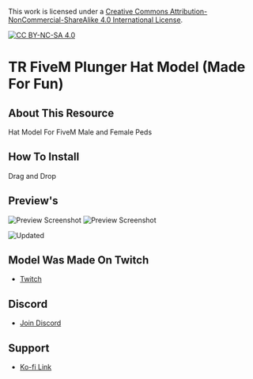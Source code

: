 This work is licensed under a [Creative Commons Attribution-NonCommercial-ShareAlike 4.0
International License][cc-by-nc-sa].

[![CC BY-NC-SA 4.0][cc-by-nc-sa-image]][cc-by-nc-sa]

[cc-by-nc-sa]: http://creativecommons.org/licenses/by-nc-sa/4.0/
[cc-by-nc-sa-image]: https://licensebuttons.net/l/by-nc-sa/4.0/88x31.png
[cc-by-nc-sa-shield]: https://img.shields.io/badge/License-CC%20BY--NC--SA%204.0-lightgrey.svg

# TR FiveM Plunger Hat Model (Made For Fun)

## About This Resource
Hat Model For FiveM Male and Female Peds

## How To Install
Drag and Drop

## Preview's
![Preview Screenshot](https://i.imgur.com/icltQt7.jpeg)
![Preview Screenshot](https://i.imgur.com/OF5vgsn.jpeg)

![Updated](https://i.imgur.com/kffdlSf.png)

## Model Was Made On Twitch
- [Twitch](https://twitch.tv/trclassic_)

## Discord
- [Join Discord](https://discord.gg/T2xX5WwmEX)

## Support
- [Ko-fi Link](https://ko-fi.com/trclassic)
